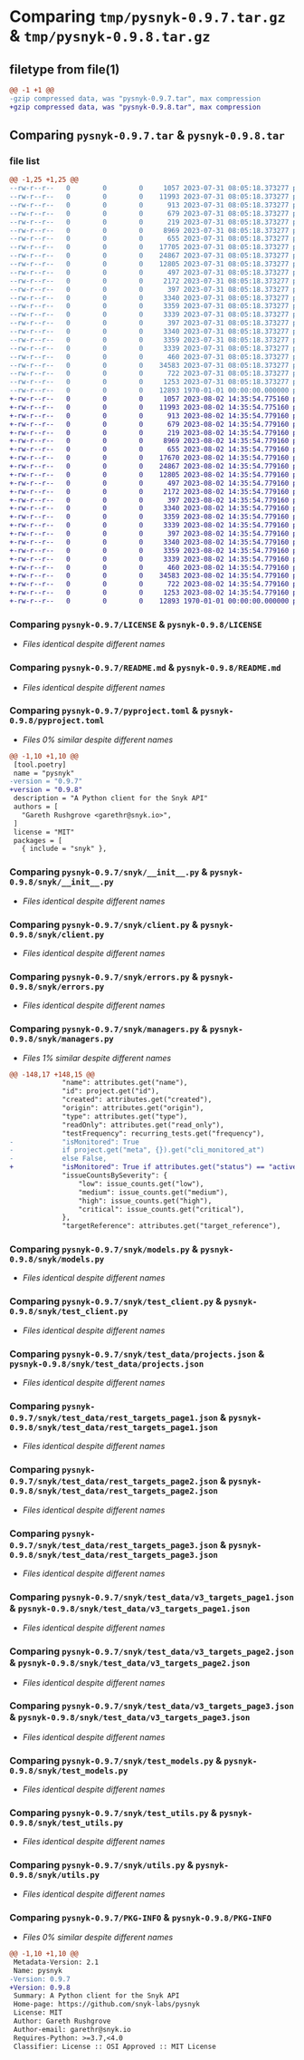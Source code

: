 # Comparing `tmp/pysnyk-0.9.7.tar.gz` & `tmp/pysnyk-0.9.8.tar.gz`

## filetype from file(1)

```diff
@@ -1 +1 @@
-gzip compressed data, was "pysnyk-0.9.7.tar", max compression
+gzip compressed data, was "pysnyk-0.9.8.tar", max compression
```

## Comparing `pysnyk-0.9.7.tar` & `pysnyk-0.9.8.tar`

### file list

```diff
@@ -1,25 +1,25 @@
--rw-r--r--   0        0        0     1057 2023-07-31 08:05:18.373277 pysnyk-0.9.7/LICENSE
--rw-r--r--   0        0        0    11993 2023-07-31 08:05:18.373277 pysnyk-0.9.7/README.md
--rw-r--r--   0        0        0      913 2023-07-31 08:05:18.373277 pysnyk-0.9.7/pyproject.toml
--rw-r--r--   0        0        0      679 2023-07-31 08:05:18.373277 pysnyk-0.9.7/snyk/__init__.py
--rw-r--r--   0        0        0      219 2023-07-31 08:05:18.373277 pysnyk-0.9.7/snyk/__version__.py
--rw-r--r--   0        0        0     8969 2023-07-31 08:05:18.373277 pysnyk-0.9.7/snyk/client.py
--rw-r--r--   0        0        0      655 2023-07-31 08:05:18.373277 pysnyk-0.9.7/snyk/errors.py
--rw-r--r--   0        0        0    17705 2023-07-31 08:05:18.373277 pysnyk-0.9.7/snyk/managers.py
--rw-r--r--   0        0        0    24867 2023-07-31 08:05:18.373277 pysnyk-0.9.7/snyk/models.py
--rw-r--r--   0        0        0    12805 2023-07-31 08:05:18.373277 pysnyk-0.9.7/snyk/test_client.py
--rw-r--r--   0        0        0      497 2023-07-31 08:05:18.373277 pysnyk-0.9.7/snyk/test_data/organizations.json
--rw-r--r--   0        0        0     2172 2023-07-31 08:05:18.373277 pysnyk-0.9.7/snyk/test_data/projects.json
--rw-r--r--   0        0        0      397 2023-07-31 08:05:18.373277 pysnyk-0.9.7/snyk/test_data/rest_groups.json
--rw-r--r--   0        0        0     3340 2023-07-31 08:05:18.373277 pysnyk-0.9.7/snyk/test_data/rest_targets_page1.json
--rw-r--r--   0        0        0     3359 2023-07-31 08:05:18.373277 pysnyk-0.9.7/snyk/test_data/rest_targets_page2.json
--rw-r--r--   0        0        0     3339 2023-07-31 08:05:18.373277 pysnyk-0.9.7/snyk/test_data/rest_targets_page3.json
--rw-r--r--   0        0        0      397 2023-07-31 08:05:18.373277 pysnyk-0.9.7/snyk/test_data/v3_groups.json
--rw-r--r--   0        0        0     3340 2023-07-31 08:05:18.373277 pysnyk-0.9.7/snyk/test_data/v3_targets_page1.json
--rw-r--r--   0        0        0     3359 2023-07-31 08:05:18.373277 pysnyk-0.9.7/snyk/test_data/v3_targets_page2.json
--rw-r--r--   0        0        0     3339 2023-07-31 08:05:18.373277 pysnyk-0.9.7/snyk/test_data/v3_targets_page3.json
--rw-r--r--   0        0        0      460 2023-07-31 08:05:18.373277 pysnyk-0.9.7/snyk/test_manager.py
--rw-r--r--   0        0        0    34583 2023-07-31 08:05:18.373277 pysnyk-0.9.7/snyk/test_models.py
--rw-r--r--   0        0        0      722 2023-07-31 08:05:18.373277 pysnyk-0.9.7/snyk/test_utils.py
--rw-r--r--   0        0        0     1253 2023-07-31 08:05:18.373277 pysnyk-0.9.7/snyk/utils.py
--rw-r--r--   0        0        0    12893 1970-01-01 00:00:00.000000 pysnyk-0.9.7/PKG-INFO
+-rw-r--r--   0        0        0     1057 2023-08-02 14:35:54.775160 pysnyk-0.9.8/LICENSE
+-rw-r--r--   0        0        0    11993 2023-08-02 14:35:54.775160 pysnyk-0.9.8/README.md
+-rw-r--r--   0        0        0      913 2023-08-02 14:35:54.779160 pysnyk-0.9.8/pyproject.toml
+-rw-r--r--   0        0        0      679 2023-08-02 14:35:54.779160 pysnyk-0.9.8/snyk/__init__.py
+-rw-r--r--   0        0        0      219 2023-08-02 14:35:54.779160 pysnyk-0.9.8/snyk/__version__.py
+-rw-r--r--   0        0        0     8969 2023-08-02 14:35:54.779160 pysnyk-0.9.8/snyk/client.py
+-rw-r--r--   0        0        0      655 2023-08-02 14:35:54.779160 pysnyk-0.9.8/snyk/errors.py
+-rw-r--r--   0        0        0    17670 2023-08-02 14:35:54.779160 pysnyk-0.9.8/snyk/managers.py
+-rw-r--r--   0        0        0    24867 2023-08-02 14:35:54.779160 pysnyk-0.9.8/snyk/models.py
+-rw-r--r--   0        0        0    12805 2023-08-02 14:35:54.779160 pysnyk-0.9.8/snyk/test_client.py
+-rw-r--r--   0        0        0      497 2023-08-02 14:35:54.779160 pysnyk-0.9.8/snyk/test_data/organizations.json
+-rw-r--r--   0        0        0     2172 2023-08-02 14:35:54.779160 pysnyk-0.9.8/snyk/test_data/projects.json
+-rw-r--r--   0        0        0      397 2023-08-02 14:35:54.779160 pysnyk-0.9.8/snyk/test_data/rest_groups.json
+-rw-r--r--   0        0        0     3340 2023-08-02 14:35:54.779160 pysnyk-0.9.8/snyk/test_data/rest_targets_page1.json
+-rw-r--r--   0        0        0     3359 2023-08-02 14:35:54.779160 pysnyk-0.9.8/snyk/test_data/rest_targets_page2.json
+-rw-r--r--   0        0        0     3339 2023-08-02 14:35:54.779160 pysnyk-0.9.8/snyk/test_data/rest_targets_page3.json
+-rw-r--r--   0        0        0      397 2023-08-02 14:35:54.779160 pysnyk-0.9.8/snyk/test_data/v3_groups.json
+-rw-r--r--   0        0        0     3340 2023-08-02 14:35:54.779160 pysnyk-0.9.8/snyk/test_data/v3_targets_page1.json
+-rw-r--r--   0        0        0     3359 2023-08-02 14:35:54.779160 pysnyk-0.9.8/snyk/test_data/v3_targets_page2.json
+-rw-r--r--   0        0        0     3339 2023-08-02 14:35:54.779160 pysnyk-0.9.8/snyk/test_data/v3_targets_page3.json
+-rw-r--r--   0        0        0      460 2023-08-02 14:35:54.779160 pysnyk-0.9.8/snyk/test_manager.py
+-rw-r--r--   0        0        0    34583 2023-08-02 14:35:54.779160 pysnyk-0.9.8/snyk/test_models.py
+-rw-r--r--   0        0        0      722 2023-08-02 14:35:54.779160 pysnyk-0.9.8/snyk/test_utils.py
+-rw-r--r--   0        0        0     1253 2023-08-02 14:35:54.779160 pysnyk-0.9.8/snyk/utils.py
+-rw-r--r--   0        0        0    12893 1970-01-01 00:00:00.000000 pysnyk-0.9.8/PKG-INFO
```

### Comparing `pysnyk-0.9.7/LICENSE` & `pysnyk-0.9.8/LICENSE`

 * *Files identical despite different names*

### Comparing `pysnyk-0.9.7/README.md` & `pysnyk-0.9.8/README.md`

 * *Files identical despite different names*

### Comparing `pysnyk-0.9.7/pyproject.toml` & `pysnyk-0.9.8/pyproject.toml`

 * *Files 0% similar despite different names*

```diff
@@ -1,10 +1,10 @@
 [tool.poetry]
 name = "pysnyk"
-version = "0.9.7"
+version = "0.9.8"
 description = "A Python client for the Snyk API"
 authors = [
   "Gareth Rushgrove <garethr@snyk.io>",
 ]
 license = "MIT"
 packages = [
   { include = "snyk" },
```

### Comparing `pysnyk-0.9.7/snyk/__init__.py` & `pysnyk-0.9.8/snyk/__init__.py`

 * *Files identical despite different names*

### Comparing `pysnyk-0.9.7/snyk/client.py` & `pysnyk-0.9.8/snyk/client.py`

 * *Files identical despite different names*

### Comparing `pysnyk-0.9.7/snyk/errors.py` & `pysnyk-0.9.8/snyk/errors.py`

 * *Files identical despite different names*

### Comparing `pysnyk-0.9.7/snyk/managers.py` & `pysnyk-0.9.8/snyk/managers.py`

 * *Files 1% similar despite different names*

```diff
@@ -148,17 +148,15 @@
             "name": attributes.get("name"),
             "id": project.get("id"),
             "created": attributes.get("created"),
             "origin": attributes.get("origin"),
             "type": attributes.get("type"),
             "readOnly": attributes.get("read_only"),
             "testFrequency": recurring_tests.get("frequency"),
-            "isMonitored": True
-            if project.get("meta", {}).get("cli_monitored_at")
-            else False,
+            "isMonitored": True if attributes.get("status") == "active" else False,
             "issueCountsBySeverity": {
                 "low": issue_counts.get("low"),
                 "medium": issue_counts.get("medium"),
                 "high": issue_counts.get("high"),
                 "critical": issue_counts.get("critical"),
             },
             "targetReference": attributes.get("target_reference"),
```

### Comparing `pysnyk-0.9.7/snyk/models.py` & `pysnyk-0.9.8/snyk/models.py`

 * *Files identical despite different names*

### Comparing `pysnyk-0.9.7/snyk/test_client.py` & `pysnyk-0.9.8/snyk/test_client.py`

 * *Files identical despite different names*

### Comparing `pysnyk-0.9.7/snyk/test_data/projects.json` & `pysnyk-0.9.8/snyk/test_data/projects.json`

 * *Files identical despite different names*

### Comparing `pysnyk-0.9.7/snyk/test_data/rest_targets_page1.json` & `pysnyk-0.9.8/snyk/test_data/rest_targets_page1.json`

 * *Files identical despite different names*

### Comparing `pysnyk-0.9.7/snyk/test_data/rest_targets_page2.json` & `pysnyk-0.9.8/snyk/test_data/rest_targets_page2.json`

 * *Files identical despite different names*

### Comparing `pysnyk-0.9.7/snyk/test_data/rest_targets_page3.json` & `pysnyk-0.9.8/snyk/test_data/rest_targets_page3.json`

 * *Files identical despite different names*

### Comparing `pysnyk-0.9.7/snyk/test_data/v3_targets_page1.json` & `pysnyk-0.9.8/snyk/test_data/v3_targets_page1.json`

 * *Files identical despite different names*

### Comparing `pysnyk-0.9.7/snyk/test_data/v3_targets_page2.json` & `pysnyk-0.9.8/snyk/test_data/v3_targets_page2.json`

 * *Files identical despite different names*

### Comparing `pysnyk-0.9.7/snyk/test_data/v3_targets_page3.json` & `pysnyk-0.9.8/snyk/test_data/v3_targets_page3.json`

 * *Files identical despite different names*

### Comparing `pysnyk-0.9.7/snyk/test_models.py` & `pysnyk-0.9.8/snyk/test_models.py`

 * *Files identical despite different names*

### Comparing `pysnyk-0.9.7/snyk/test_utils.py` & `pysnyk-0.9.8/snyk/test_utils.py`

 * *Files identical despite different names*

### Comparing `pysnyk-0.9.7/snyk/utils.py` & `pysnyk-0.9.8/snyk/utils.py`

 * *Files identical despite different names*

### Comparing `pysnyk-0.9.7/PKG-INFO` & `pysnyk-0.9.8/PKG-INFO`

 * *Files 0% similar despite different names*

```diff
@@ -1,10 +1,10 @@
 Metadata-Version: 2.1
 Name: pysnyk
-Version: 0.9.7
+Version: 0.9.8
 Summary: A Python client for the Snyk API
 Home-page: https://github.com/snyk-labs/pysnyk
 License: MIT
 Author: Gareth Rushgrove
 Author-email: garethr@snyk.io
 Requires-Python: >=3.7,<4.0
 Classifier: License :: OSI Approved :: MIT License
```

